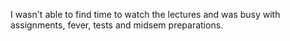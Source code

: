 I wasn't able to find time to watch the lectures and was busy with assignments, fever, tests and midsem preparations.

